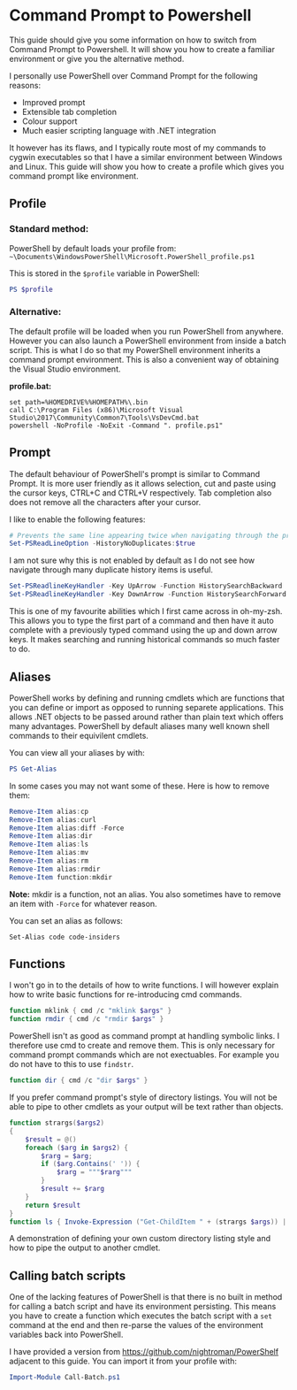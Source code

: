 # Command Prompt to Powershell
This guide should give you some information on how to switch from Command Prompt to Powershell. It will show you how to create a familiar environment or give you the alternative method.

I personally use PowerShell over Command Prompt for the following reasons:
* Improved prompt
* Extensible tab completion
* Colour support
* Much easier scripting language with .NET integration

It however has its flaws, and I typically route most of my commands to cygwin executables so that I have a similar environment between Windows and Linux. This guide will show you how to create a profile which gives you command prompt like environment.

## Profile
### Standard method:
PowerShell by default loads your profile from:
`~\Documents\WindowsPowerShell\Microsoft.PowerShell_profile.ps1`

This is stored in the `$profile` variable in PowerShell:
```powershell
PS $profile
```

### Alternative:
The default profile will be loaded when you run PowerShell from anywhere. However you can also launch a PowerShell environment from inside a batch script. This is what I do so that my PowerShell environment inherits a command prompt environment. This is also a convenient way of obtaining the Visual Studio environment.

**profile.bat:**
```batch
set path=%HOMEDRIVE%%HOMEPATH%\.bin
call C:\Program Files (x86)\Microsoft Visual Studio\2017\Community\Common7\Tools\VsDevCmd.bat
powershell -NoProfile -NoExit -Command ". profile.ps1"
```

## Prompt
The default behaviour of PowerShell's prompt is similar to Command Prompt. It is more user friendly as it allows selection, cut and paste using the cursor keys, CTRL+C and CTRL+V respectively. Tab completion also does not remove all the characters after your cursor.

I like to enable the following features:

```powershell
# Prevents the same line appearing twice when navigating through the prompt history
Set-PSReadLineOption -HistoryNoDuplicates:$true
```
I am not sure why this is not enabled by default as I do not see how navigate through many duplicate history items is useful.

```powershell
Set-PSReadlineKeyHandler -Key UpArrow -Function HistorySearchBackward
Set-PSReadlineKeyHandler -Key DownArrow -Function HistorySearchForward
```
This is one of my favourite abilities which I first came across in oh-my-zsh. This allows you to type the first part of a command and then have it auto complete with a previously typed command using the up and down arrow keys. It makes searching and running historical commands so much faster to do.

## Aliases
PowerShell works by defining and running cmdlets which are functions that you can define or import as opposed to running separete applications. This allows .NET objects to be passed around rather than plain text which offers many advantages. PowerShell by default aliases many well known shell commands to their equivilent cmdlets.

You can view all your aliases by with:
```powershell
PS Get-Alias
```

In some cases you may not want some of these. Here is how to remove them:
```powershell
Remove-Item alias:cp
Remove-Item alias:curl
Remove-Item alias:diff -Force
Remove-Item alias:dir
Remove-Item alias:ls
Remove-Item alias:mv
Remove-Item alias:rm
Remove-Item alias:rmdir
Remove-Item function:mkdir
```
**Note:** mkdir is a function, not an alias. You also sometimes have to remove an item with `-Force` for whatever reason.

You can set an alias as follows:
```
Set-Alias code code-insiders
```

## Functions
I won't go in to the details of how to write functions. I will however explain how to write basic functions for re-introducing cmd commands.

```powershell
function mklink { cmd /c "mklink $args" }
function rmdir { cmd /c "rmdir $args" }
```
PowerShell isn't as good as command prompt at handling symbolic links. I therefore use cmd to create and remove them. This is only necessary for command prompt commands which are not exectuables. For example you do not have to this to use `findstr`.

```powershell
function dir { cmd /c "dir $args" }
```
If you prefer command prompt's style of directory listings. You will not be able to pipe to other cmdlets as your output will be text rather than objects.

```powershell
function strargs($args2)
{
    $result = @()
    foreach ($arg in $args2) {
        $rarg = $arg;
        if ($arg.Contains(' ')) {
            $rarg = """$rarg"""
        }
        $result += $rarg
    }
    return $result
}
function ls { Invoke-Expression ("Get-ChildItem " + (strargs $args)) | Select-Object Mode, LastWriteTime, Length, Name, Target | Format-Table } }
```
A demonstration of defining your own custom directory listing style and how to pipe the output to another cmdlet.

## Calling batch scripts
One of the lacking features of PowerShell is that there is no built in method for calling a batch script and have its environment persisting. This means you have to create a function which executes the batch script with a `set` command at the end and then re-parse the values of the environment variables back into PowerShell.

I have provided a version from https://github.com/nightroman/PowerShelf adjacent to this guide. You can import it from your profile with:
```powershell
Import-Module Call-Batch.ps1
```
